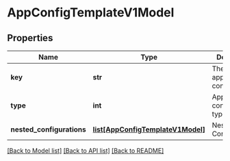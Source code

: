 # AppConfigTemplateV1Model

## Properties
Name | Type | Description | Notes
------------ | ------------- | ------------- | -------------
**key** | **str** | The key of the application configuration | [optional] 
**type** | **int** | Application configuration type | [optional] 
**nested_configurations** | [**list[AppConfigTemplateV1Model]**](AppConfigTemplateV1Model.md) | Nested Configurations | [optional] 

[[Back to Model list]](../README.md#documentation-for-models) [[Back to API list]](../README.md#documentation-for-api-endpoints) [[Back to README]](../README.md)



